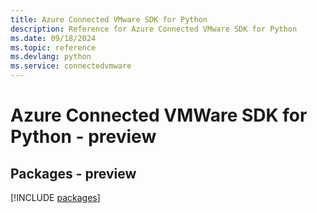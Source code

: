```yaml
---
title: Azure Connected VMware SDK for Python
description: Reference for Azure Connected VMware SDK for Python
ms.date: 09/18/2024
ms.topic: reference
ms.devlang: python
ms.service: connectedvmware
---
```

# Azure Connected VMWare SDK for Python - preview
## Packages - preview
[!INCLUDE [packages](connected-vmware-index.md)]